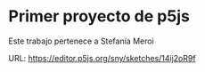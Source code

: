# Primer proyecto de p5js 

Este trabajo pertenece a Stefanía Meroi

URL: https://editor.p5js.org/sny/sketches/14ij2oR9f